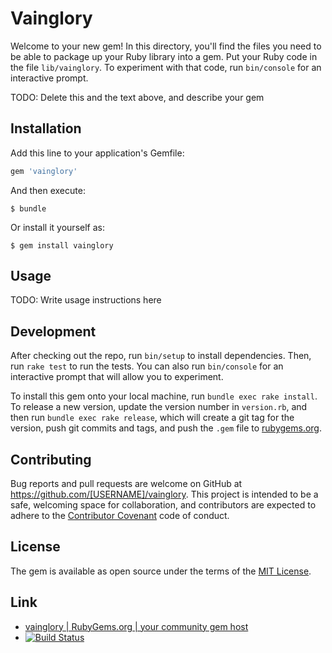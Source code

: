 # Vainglory

Welcome to your new gem! In this directory, you'll find the files you need to be able to package up your Ruby library into a gem. Put your Ruby code in the file `lib/vainglory`. To experiment with that code, run `bin/console` for an interactive prompt.

TODO: Delete this and the text above, and describe your gem

## Installation

Add this line to your application's Gemfile:

```ruby
gem 'vainglory'
```

And then execute:

    $ bundle

Or install it yourself as:

    $ gem install vainglory

## Usage

TODO: Write usage instructions here

## Development

After checking out the repo, run `bin/setup` to install dependencies. Then, run `rake test` to run the tests. You can also run `bin/console` for an interactive prompt that will allow you to experiment.

To install this gem onto your local machine, run `bundle exec rake install`. To release a new version, update the version number in `version.rb`, and then run `bundle exec rake release`, which will create a git tag for the version, push git commits and tags, and push the `.gem` file to [rubygems.org](https://rubygems.org).

## Contributing

Bug reports and pull requests are welcome on GitHub at https://github.com/[USERNAME]/vainglory. This project is intended to be a safe, welcoming space for collaboration, and contributors are expected to adhere to the [Contributor Covenant](contributor-covenant.org) code of conduct.


## License

The gem is available as open source under the terms of the [MIT License](http://opensource.org/licenses/MIT).

## Link

* [vainglory | RubyGems.org | your community gem host](https://rubygems.org/gems/vainglory)
* [![Build Status](https://travis-ci.org/matthew70/vainglory.svg?branch=master)](https://travis-ci.org/matthew70/vainglory)
